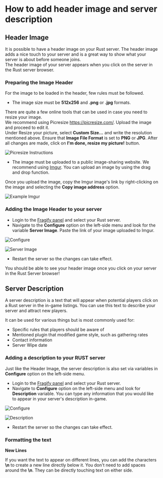 # How to add header image and server description

Header Image
------------

It is possible to have a header image on your Rust server. The header image adds a nice touch to your server and is a great way to show what your server is about before someone joins.  
The header image of your server appears when you click on the server in the Rust server browser.

### Preparing the Image Header

For the image to be loaded in the header, few rules must be followed.

*   The image size must be **512x256** and **.png** or **.jpg** formats.

There are quite a few online tools that can be used in case you need to resize your image.  
We recommend using Picresize https://picresize.com/. Upload the image and proceed to edit it.  
Under Resize your picture, select **Custom Size...** and write the resolution mentioned above. Ensure that **Image File Format** is set to **PNG** or **JPG**. After all changes are made, click on **I'm done, resize my picture!** button.

![Picresize Instructions](../images/picresize-instructions.png)

*   The image must be uploaded to a public image-sharing website. We recommend using [Imgur](https://imgur.com/). You can upload an image by using the drag and drop function.

Once you upload the image, copy the Imgur image's link by right-clicking on the image and selecting the **Copy image address** option.

![Example Imgur](../images/example-imgur.png)

### Adding the Image Header to your server

*   Login to the [Fragify panel](https://panel.fragify.net/auth/login) and select your Rust server.
*   Navigate to the **Configure** option on the left-side menu and look for the variable **Server Image**. Paste the link of your image uploaded to Imgur.

![Configure](../images/configure.png)

![Server Image](../images/server-image.png)

*   Restart the server so the changes can take effect.

You should be able to see your header image once you click on your server in the Rust Server browser!


Server Description
------------------

A server description is a text that will appear when potential players click on a Rust server in the in-game listings. You can use this text to describe your server and attract new players.

It can be used for various things but is most commonly used for:

*   Specific rules that players should be aware of
*   Mentioned plugin that modified game style, such as gathering rates
*   Contact information
*   Server Wipe date

### Adding a description to your RUST server

Just like the Header Image, the server description is also set via variables in **Configure** option on the left-side menu.

*   Login to the [Fragify panel](https://panel.fragify.net/auth/login) and select your Rust server.
*   Navigate to **Configure** option on the left-side menu and look for **Description** variable. You can type any information that you would like to appear in your server's description in-game. 

![Configure](../images/configure.png)

![Description](../images/description.png)

*   Restart the server so the changes can take effect.

### Formatting the text

**New Lines**

If you want the text to appear on different lines, you can add the characters **\\n** to create a new line directly below it. You don't need to add spaces around the **\\n**. They can be directly touching text on either side.